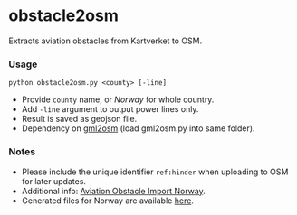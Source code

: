 # obstacle2osm
Extracts aviation obstacles from Kartverket to OSM.

### Usage

<code>python obstacle2osm.py \<county\> [-line]</code>

* Provide <code>county</code> name, or _Norway_ for whole country.
* Add <code>-line</code> argument to output power lines only.
* Result is saved as geojson file.
* Dependency on [gml2osm](https://github.com/NKAmapper/gml2osm) (load gml2osm.py into same folder).
  
### Notes

* Please include the unique identifier <code>ref:hinder</code> when uploading to OSM for later updates.
* Additional info: [Aviation Obstacle Import Norway](https://wiki.openstreetmap.org/wiki/Import/Catalogue/Aviation_Obstacle_Import_Norway).
* Generated files for Norway are available [here](https://drive.google.com/drive/folders/1Dln7YFmkO52R_VCYZyFgaqX0GMoYiqQR?usp=sharing).
